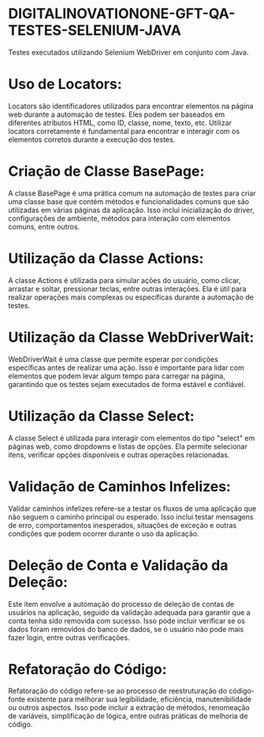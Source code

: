 # DIGITALINOVATIONONE-GFT-QA-TESTES-SELENIUM-JAVA
Testes executados utilizando Selenium WebDriver em conjunto com Java.




# Uso de Locators:
Locators são identificadores utilizados para encontrar elementos na página web durante a automação de testes. Eles podem ser baseados em diferentes atributos HTML, como ID, classe, nome, texto, etc. Utilizar locators corretamente é fundamental para encontrar e interagir com os elementos corretos durante a execução dos testes.

# Criação de Classe BasePage:
A classe BasePage é uma prática comum na automação de testes para criar uma classe base que contém métodos e funcionalidades comuns que são utilizadas em várias páginas da aplicação. Isso inclui inicialização do driver, configurações de ambiente, métodos para interação com elementos comuns, entre outros.

# Utilização da Classe Actions:
A classe Actions é utilizada para simular ações do usuário, como clicar, arrastar e soltar, pressionar teclas, entre outras interações. Ela é útil para realizar operações mais complexas ou específicas durante a automação de testes.

# Utilização da Classe WebDriverWait:
WebDriverWait é uma classe que permite esperar por condições específicas antes de realizar uma ação. Isso é importante para lidar com elementos que podem levar algum tempo para carregar na página, garantindo que os testes sejam executados de forma estável e confiável.

# Utilização da Classe Select:
A classe Select é utilizada para interagir com elementos do tipo "select" em páginas web, como dropdowns e listas de opções. Ela permite selecionar itens, verificar opções disponíveis e outras operações relacionadas.

# Validação de Caminhos Infelizes:
Validar caminhos infelizes refere-se a testar os fluxos de uma aplicação que não seguem o caminho principal ou esperado. Isso inclui testar mensagens de erro, comportamentos inesperados, situações de exceção e outras condições que podem ocorrer durante o uso da aplicação.

# Deleção de Conta e Validação da Deleção:
Este item envolve a automação do processo de deleção de contas de usuários na aplicação, seguido da validação adequada para garantir que a conta tenha sido removida com sucesso. Isso pode incluir verificar se os dados foram removidos do banco de dados, se o usuário não pode mais fazer login, entre outras verificações.

# Refatoração do Código:
Refatoração do código refere-se ao processo de reestruturação do código-fonte existente para melhorar sua legibilidade, eficiência, manutenibilidade ou outros aspectos. Isso pode incluir a extração de métodos, renomeação de variáveis, simplificação de lógica, entre outras práticas de melhoria de código.

